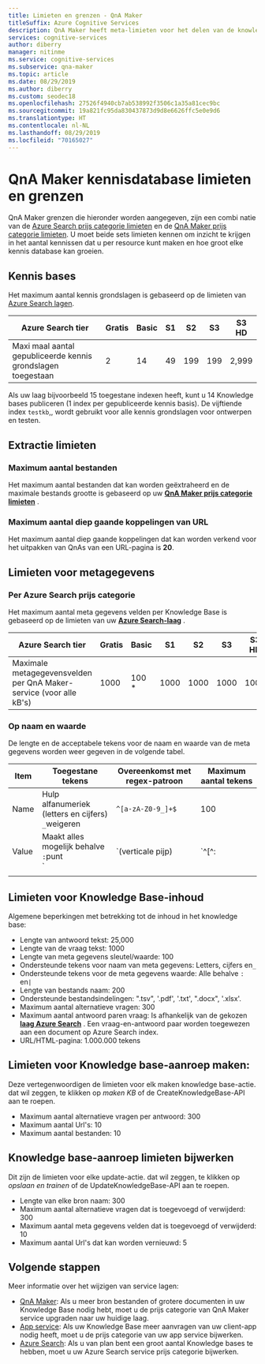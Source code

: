```yaml
---
title: Limieten en grenzen - QnA Maker
titleSuffix: Azure Cognitive Services
description: QnA Maker heeft meta-limieten voor het delen van de knowledge base en de service. Het is belangrijk dat u uw knowledge base binnen de grenzen om te testen en publiceren.
services: cognitive-services
author: diberry
manager: nitinme
ms.service: cognitive-services
ms.subservice: qna-maker
ms.topic: article
ms.date: 08/29/2019
ms.author: diberry
ms.custom: seodec18
ms.openlocfilehash: 27526f4940cb7ab538992f3506c1a35a81cec9bc
ms.sourcegitcommit: 19a821fc95da830437873d9d8e6626ffc5e0e9d6
ms.translationtype: HT
ms.contentlocale: nl-NL
ms.lasthandoff: 08/29/2019
ms.locfileid: "70165027"
---
```

# <a name="qna-maker-knowledge-base-limits-and-boundaries"></a>QnA Maker kennisdatabase limieten en grenzen

QnA Maker grenzen die hieronder worden aangegeven, zijn een combi natie van de [Azure Search prijs categorie limieten](https://docs.microsoft.com/azure/search/search-limits-quotas-capacity) en de [QnA Maker prijs categorie limieten](https://azure.microsoft.com/pricing/details/cognitive-services/qna-maker/). U moet beide sets limieten kennen om inzicht te krijgen in het aantal kennissen dat u per resource kunt maken en hoe groot elke kennis database kan groeien.

## <a name="knowledge-bases"></a>Kennis bases

Het maximum aantal kennis grondslagen is gebaseerd op de limieten van [Azure Search lagen](https://docs.microsoft.com/azure/search/search-limits-quotas-capacity).

|**Azure Search tier** | **Gratis** | **Basic** |**S1** | **S2**| **S3** |**S3 HD**|
|---|---|---|---|---|---|----|
|Maxi maal aantal gepubliceerde kennis grondslagen toegestaan|2|14|49|199|199|2,999|

 Als uw laag bijvoorbeeld 15 toegestane indexen heeft, kunt u 14 Knowledge bases publiceren (1 index per gepubliceerde kennis basis). De vijftiende index `testkb`,, wordt gebruikt voor alle kennis grondslagen voor ontwerpen en testen. 

## <a name="extraction-limits"></a>Extractie limieten

### <a name="maximum-number-of-files"></a>Maximum aantal bestanden

Het maximum aantal bestanden dat kan worden geëxtraheerd en de maximale bestands grootte is gebaseerd op uw **[QnA Maker prijs categorie limieten](https://azure.microsoft.com/pricing/details/cognitive-services/qna-maker/)** .

### <a name="maximum-number-of-deep-links-from-url"></a>Maximum aantal diep gaande koppelingen van URL

Het maximum aantal diep gaande koppelingen dat kan worden verkend voor het uitpakken van QnAs van een URL-pagina is **20**.

## <a name="metadata-limits"></a>Limieten voor metagegevens

### <a name="by-azure-search-pricing-tier"></a>Per Azure Search prijs categorie

Het maximum aantal meta gegevens velden per Knowledge Base is gebaseerd op de limieten van uw **[Azure Search-laag](https://docs.microsoft.com/azure/search/search-limits-quotas-capacity)** .

|**Azure Search tier** | **Gratis** | **Basic** |**S1** | **S2**| **S3** |**S3 HD**|
|---|---|---|---|---|---|----|
|Maximale metagegevensvelden per QnA Maker-service (voor alle kB's)|1000|100 *|1000|1000|1000|1000|

### <a name="by-name-and-value"></a>Op naam en waarde

De lengte en de acceptabele tekens voor de naam en waarde van de meta gegevens worden weer gegeven in de volgende tabel.

|Item|Toegestane tekens|Overeenkomst met regex-patroon|Maximum aantal tekens|
|--|--|--|--|
|Name|Hulp<br>alfanumeriek (letters en cijfers)<br>`_`weigeren|`^[a-zA-Z0-9_]+$`|100|
|Value|Maakt alles mogelijk behalve<br>`:`punt<br>`|`(verticale pijp)|`^[^:|]+$`|500|
|||||

## <a name="knowledge-base-content-limits"></a>Limieten voor Knowledge Base-inhoud
Algemene beperkingen met betrekking tot de inhoud in het knowledge base:
* Lengte van antwoord tekst: 25,000
* Lengte van de vraag tekst: 1000
* Lengte van meta gegevens sleutel/waarde: 100
* Ondersteunde tekens voor naam van meta gegevens: Letters, cijfers en`_`  
* Ondersteunde tekens voor de meta gegevens waarde: Alle behalve `:` en`|` 
* Lengte van bestands naam: 200
* Ondersteunde bestandsindelingen: ".tsv", '.pdf', '.txt', ".docx", '.xlsx'.
* Maximum aantal alternatieve vragen: 300
* Maximum aantal antwoord paren vraag: Is afhankelijk van de gekozen **[laag Azure Search](https://docs.microsoft.com/azure/search/search-limits-quotas-capacity#document-limits)** . Een vraag-en-antwoord paar worden toegewezen aan een document op Azure Search index. 
* URL/HTML-pagina: 1.000.000 tekens

## <a name="create-knowledge-base-call-limits"></a>Limieten voor Knowledge base-aanroep maken:
Deze vertegenwoordigen de limieten voor elk maken knowledge base-actie. dat wil zeggen, te klikken op *maken KB* of de CreateKnowledgeBase-API aan te roepen.
* Maximum aantal alternatieve vragen per antwoord: 300
* Maximum aantal Url's: 10
* Maximum aantal bestanden: 10

## <a name="update-knowledge-base-call-limits"></a>Knowledge base-aanroep limieten bijwerken
Dit zijn de limieten voor elke update-actie. dat wil zeggen, te klikken op *opslaan en trainen* of de UpdateKnowledgeBase-API aan te roepen.
* Lengte van elke bron naam: 300
* Maximum aantal alternatieve vragen dat is toegevoegd of verwijderd: 300
* Maximum aantal meta gegevens velden dat is toegevoegd of verwijderd: 10
* Maximum aantal Url's dat kan worden vernieuwd: 5

## <a name="next-steps"></a>Volgende stappen

Meer informatie over het wijzigen van service lagen:

* [QnA Maker](how-to/upgrade-qnamaker-service.md#upgrade-qna-maker-management-sku): Als u meer bron bestanden of grotere documenten in uw Knowledge Base nodig hebt, moet u de prijs categorie van QnA Maker service upgraden naar uw huidige laag.
* [App service](how-to/upgrade-qnamaker-service.md#upgrade-app-service): Als uw Knowledge Base meer aanvragen van uw client-app nodig heeft, moet u de prijs categorie van uw app service bijwerken.
* [Azure Search](how-to/upgrade-qnamaker-service.md#upgrade-azure-search-service): Als u van plan bent een groot aantal Knowledge bases te hebben, moet u uw Azure Search service prijs categorie bijwerken.
